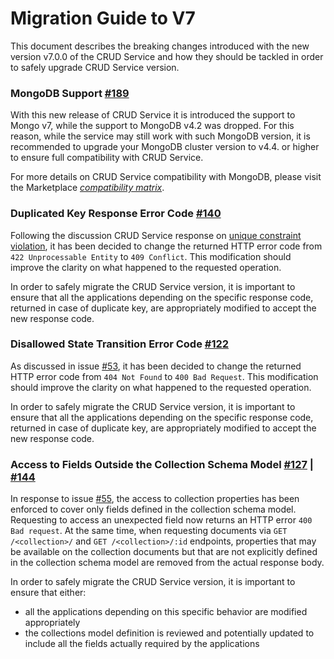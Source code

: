 # Migration Guide to V7

This document describes the breaking changes introduced with the new version v7.0.0 of the CRUD Service
and how they should be tackled in order to safely upgrade CRUD Service version.

### MongoDB Support [#189](https://github.com/mia-platform/crud-service/pull/189)

With this new release of CRUD Service it is introduced the support to Mongo v7, while
the support to MongoDB v4.2 was dropped. For this reason, while the service may still
work with such MongoDB version, it is recommended to upgrade your MongoDB cluster version
to v4.4. or higher to ensure full compatibility with CRUD Service.

For more details on CRUD Service compatibility with MongoDB, please visit the Marketplace
[_compatibility matrix_](https://docs.mia-platform.eu/docs/marketplace/compatibility_matrices/mongo_compatibility_matrix).

### Duplicated Key Response Error Code [#140](https://github.com/mia-platform/crud-service/pull/140)

Following the discussion CRUD Service response on [unique constraint violation](https://github.com/mia-platform/community/discussions/175), it has been decided
to change the returned HTTP error code from `422 Unprocessable Entity` to `409 Conflict`.
This modification should improve the clarity on what happened to the requested operation.

In order to safely migrate the CRUD Service version, it is important to ensure that all
the applications depending on the specific response code, returned in case of duplicate
key, are appropriately modified to accept the new response code.

### Disallowed State Transition Error Code [#122](https://github.com/mia-platform/crud-service/pull/122)

As discussed in issue [#53](https://github.com/mia-platform/crud-service/issues/53), it has
been decided to change the returned HTTP error code from `404 Not Found` to `400 Bad Request`.
This modification should improve the clarity on what happened to the requested operation.

In order to safely migrate the CRUD Service version, it is important to ensure that all
the applications depending on the specific response code, returned in case of duplicate
key, are appropriately modified to accept the new response code.

### Access to Fields Outside the Collection Schema Model [#127](https://github.com/mia-platform/crud-service/pull/127) | [#144](https://github.com/mia-platform/crud-service/pull/144)

In response to issue [#55](https://github.com/mia-platform/crud-service/issues/55), the access
to collection properties has been enforced to cover only fields defined in the collection schema model.
Requesting to access an unexpected field now returns an HTTP error `400 Bad request`. At
the same time, when requesting documents via `GET /<collection>/` and `GET /<collection>/:id` endpoints,
properties that may be available on the collection documents but that are not explicitly defined
in the collection schema model are removed from the actual response body.

In order to safely migrate the CRUD Service version, it is important to ensure that either:
- all the applications depending on this specific behavior are modified appropriately
- the collections model definition is reviewed and potentially updated to include all the fields actually required by the applications